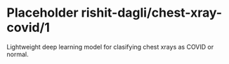 # Placeholder rishit-dagli/chest-xray-covid/1
Lightweight deep learning model for clasifying chest xrays as COVID or normal.

<!-- module-type: image-classification -->
<!-- network-architecture: other -->
<!-- dataset: chest-xray-covid -->
<!-- fine-tunable: false -->
<!-- license: Apache-2.0 -->
